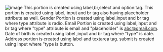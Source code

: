 ![image](https://github.com/namishagurunani/form1/assets/126158413/0e7e7015-80bc-4edf-b48b-f111ed4efe5a)
This portion is created using label,br,select and option tag.
This portion is created using label, input and br tag also having placeholder attribute as well.
Gender Portion is created using label,input and br tag where type attribute is radio.
Email Portion is created using label,input and br tag where "type" attribute is email and "placeholder" is abc@gmail.com.
Date of birth is created using label ,input and br tag where "type" is date.
Address portion is created using label and textarea tag.
submit is created using input where "type is button.
